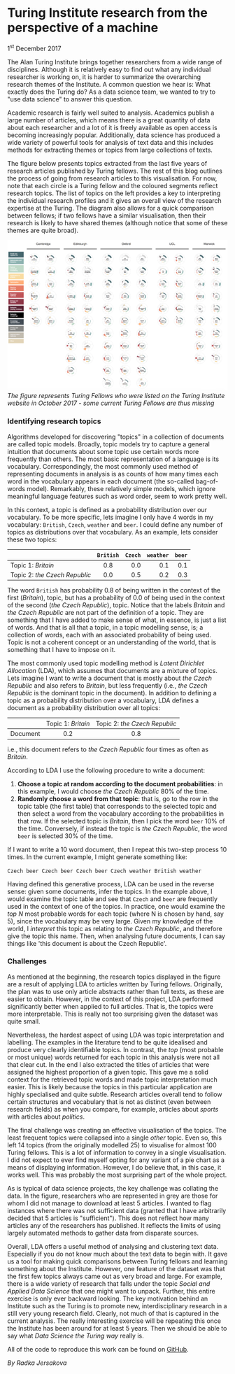 # Turing Institute research from the perspective of a machine

1<sup>st</sup> December 2017

The Alan Turing Institute brings together researchers from a wide range of disciplines.
Although it is relatively easy to find out what any individual researcher is working on, it is harder to summarize the overarching research themes of the Institute.
A common question we hear is: What exactly does the Turing do?
As a data science team, we wanted to try to "use data science" to answer this question.  

Academic research is fairly well suited to analysis.
Academics publish a large number of articles, which means there is a great quantity of data about each researcher and a lot of it is freely available as open access is becoming increasingly popular.
Additionally, data science has produced a wide variety of powerful tools for analysis of text data and this includes methods for extracting themes or topics from large collections of texts.

The figure below presents topics extracted from the last five years of research articles published by Turing fellows.
The rest of this blog outlines the process of going from research articles to this visualisation.
For now, note that each circle is a Turing fellow and the coloured segments reflect research topics.
The list of topics on the left provides a key to interpreting the individual research profiles and it gives an overall view of the research expertise at the Turing.
The diagram also allows for a quick comparison between fellows; if two fellows have a similar visualisation, then their research is likely to have shared themes (although notice that some of these themes are quite broad).

![](visualisation/turing_fellows_topics.png)
*The figure represents Turing Fellows who were listed on the Turing Institute website in October 2017 - some current Turing Fellows are thus missing*

### Identifying research topics

Algorithms developed for discovering "topics" in a collection of documents are called topic models.
Broadly, topic models try to capture a general intuition that documents about some topic use certain words more frequently than others.
The most basic representation of a language is its vocabulary.
Correspondingly, the most commonly used method of representing documents in analysis is as counts of how many times each word in the vocabulary appears in each document (the so-called bag-of-words model).
Remarkably, these relatively simple models, which ignore meaningful language features such as word order, seem to work pretty well.

In this context, a topic is defined as a probability distribution over our vocabulary.
To be more specific, lets imagine I only have 4 words in my vocabulary: `British`, `Czech`, `weather` and `beer`.
I could define any number of topics as distributions over that vocabulary.
As an example, lets consider these two topics:

|                  | `British` | `Czech`   | `weather` | `beer`    |
| ---------------- |:-------:| -------:| -------:| -------:|
| Topic 1: *Britain*    |   0.8    |   0.0    |   0.1    |   0.1    |
| Topic 2: *the Czech Republic* |   0.0    |   0.5    |  0.2    |   0.3    |

The word `British` has probability 0.8 of being written in the context of the first (*Britain*), topic, but has a probability of 0.0 of being used in the context of the second (*the Czech Republic*), topic.
Notice that the labels *Britain* and *the Czech Republic* are not part of the definition of a topic.
They are something that I have added to make sense of what, in essence, is just a list of words.
And that is all that a topic, in a topic modelling sense, is; a collection of words, each with an associated probability of being used.
Topic is not a coherent concept or an understanding of the world, that is something that I have to impose on it.

The most commonly used topic modelling method is *Latent Dirichlet Allocation* (LDA), which assumes that documents are a mixture of topics.
Lets imagine I want to write a document that is mostly about *the Czech Republic* and also refers to *Britain*, but less frequently (i.e., *the Czech Republic* is the dominant topic in the document).
In addition to defining a topic as a probability distribution over a vocabulary, LDA defines a document as a probability distribution over all topics:

| |<span style="font-weight:normal">Topic 1: *Britain*</span> |<span style="font-weight:normal">Topic 2: *the Czech Republic*</span>|
|---|:-------:|:-------:|
| Document| 0.2 | 0.8 |    

i.e., this document refers to *the Czech Republic* four times as often as *Britain*.

According to LDA I use the following procedure to write a document:

1. **Choose a topic at random according to the document probabilities**: in this example, I would choose *the Czech Republic* 80% of the time.
2. **Randomly choose a word from that topic**: that is, go to the row in the topic table (the first table) that corresponds to the selected topic and then select a word from the vocabulary according to the probabilities in that row. If the selected topic is *Britain*, then I pick the word `beer` 10% of the time. Conversely, if instead the topic is *the Czech Republic*, the word `beer` is selected 30% of the time.

If I want to write a 10 word document, then I repeat this two-step process 10 times.
In the current example, I might generate something like:

`Czech beer Czech beer Czech beer Czech weather British weather`

Having defined this generative process, LDA can be used in the reverse sense: given some documents, infer the topics.
In the example above, I would examine the topic table and see that `Czech` and `beer` are frequently used in the context of one of the topics.
In practice, one would examine the *top N* most probable words for each topic (where N is chosen by hand, say 5), since the vocabulary may be very large.
Given my knowledge of the world, I *interpret* this topic as relating to *the Czech Republic*, and therefore give the topic this name.
Then, when analysing future documents, I can say things like 'this document is about the Czech Republic'.

### Challenges

As mentioned at the beginning, the research topics displayed in the figure are a result of applying LDA to articles written by Turing fellows.
Originally, the plan was to use only article abstracts rather than full texts, as these are easier to obtain.
However, in the context of this project, LDA performed significantly better when applied to full articles.
That is, the topics were more interpretable.
This is really not too surprising given the dataset was quite small.

Nevertheless, the hardest aspect of using LDA was topic interpretation and labelling.
The examples in the literature tend to be quite idealised and produce very clearly identifiable topics.
In contrast, the *top* (most probable or most unique) words returned for each topic in this analysis were not all that clear cut.
In the end I also extracted the titles of articles that were assigned the highest proportion of a given topic.
This gave me a solid context for the retrieved topic words and made topic interpretation much easier.
This is likely because the topics in this particular application are highly specialised and quite subtle.
Research articles overall tend to follow certain structures and vocabulary that is not as distinct (even between research fields) as when you compare, for example, articles about *sports* with articles about *politics*.

The final challenge was creating an effective visualisation of the topics.
The least frequent topics were collapsed into a single *other* topic.
Even so, this left 14 topics (from the originally modelled 25) to visualise for almost 100 Turing fellows.
This is a lot of information to convey in a single visualisation.
I did not expect to ever find myself opting for any variant of a pie chart as a means of displaying information.
However, I do believe that, in this case, it works well.
This was probably the most surprising part of the whole project.

As is typical of data science projects, the key challenge was collating the data.
In the figure, researchers who are represented in grey are those for whom I did not manage to download at least 5 articles.
I wanted to flag instances where there was not sufficient data (granted that I have arbitrarily decided that 5 articles is "sufficient").
This does not reflect how many articles any of the researchers has published.
It reflects the limits of using largely automated methods to gather data from disparate sources.

Overall, LDA offers a useful method of analysing and clustering text data.
Especially if you do not know much about the text data to begin with.
It gave us a tool for making quick comparisons between Turing fellows and learning something about the Institute.
However, one feature of the dataset was that the first few topics always came out as very broad and large.
For example, there is a wide variety of research that falls under the topic *Social and Applied Data Science* that one might want to unpack.
Further, this entire exercise is only ever backward looking.
The key motivation behind an Institute such as the Turing is to promote new, interdisciplinary research in a still very young research field.
Clearly, not much of that is captured in the current analysis.
The really interesting exercise will be repeating this once the Institute has been around for at least 5 years.
Then we should be able to say what *Data Science the Turing way* really is.

All of the code to reproduce this work can be found on [GitHub](https://github.com/alan-turing-institute/ati_tm).

*By Radka Jersakova*
